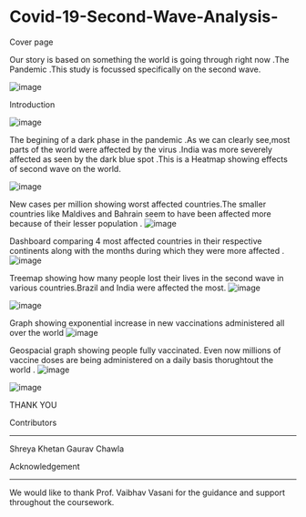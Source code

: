 # Covid-19-Second-Wave-Analysis-

Cover page

Our story is based on something the world is going through right now .The Pandemic .This study is focussed specifically on the second wave.

![image](https://user-images.githubusercontent.com/79561540/144585324-8478d269-7530-4076-a185-65c0bfddede1.png)

Introduction

![image](https://user-images.githubusercontent.com/79561540/144585474-dec0755a-0170-42cc-9bf3-16cfc15a615d.png)


The begining of a dark phase in the pandemic .As we can clearly see,most  parts of the world were affected by the virus .India was more severely affected 
as seen by the dark blue spot .This is a Heatmap showing effects of second wave on the world.

![image](https://user-images.githubusercontent.com/79561540/144585752-20ca6e1a-4202-4026-84a0-7173b198b48c.png)



New cases per million showing worst affected countries.The smaller countries like Maldives and Bahrain  seem to have been affected more
because of their lesser population .
![image](https://user-images.githubusercontent.com/79561540/144585801-7972ce23-2164-4df2-a66e-e0301cd18641.png)



Dashboard comparing 4 most affected countries in their respective continents along with the months during which they were more affected .
![image](https://user-images.githubusercontent.com/79561540/144585862-55b42fbc-8c2f-4e99-9603-752734d46d0d.png)




Treemap showing how many people lost their lives in the second wave in various countries.Brazil and India were affected the most.
![image](https://user-images.githubusercontent.com/79561540/144585912-8f05ea5e-5a8f-454f-a0d7-f75740ffb227.png)


![image](https://user-images.githubusercontent.com/79561540/144585953-8e1d12ec-a749-4735-901f-7bf7eb4e6b0c.png)




Graph showing exponential increase in new vaccinations administered all over the world
![image](https://user-images.githubusercontent.com/79561540/144586028-5379010c-3327-45f4-aff6-d6cd3ad2711f.png)



Geospacial graph showing people fully vaccinated. Even now millions of vaccine doses are being administered on a daily basis thorughtout the world .
![image](https://user-images.githubusercontent.com/79561540/144586140-19da570c-6812-4dd5-a3cd-b1bd3c72fce0.png)




![image](https://user-images.githubusercontent.com/79561540/144586199-27d684ed-7d81-47f4-9842-986ad61f57bf.png)

THANK YOU 

Contributors
_______________________________________________________________________________________________________
Shreya Khetan 
Gaurav Chawla 


Acknowledgement
______________________________________________________________________________________________________
We would like to thank Prof. Vaibhav Vasani  for the guidance and support throughout the coursework.


